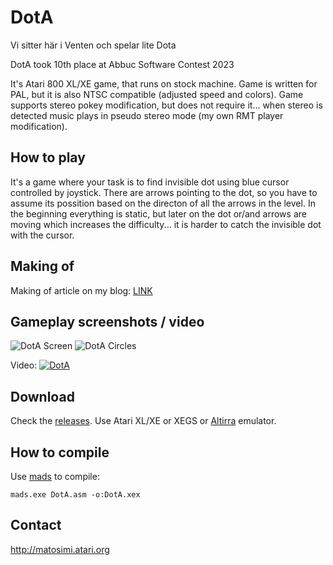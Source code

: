# DotA
Vi sitter här i Venten och spelar lite Dota

DotA took 10th place at Abbuc Software Contest 2023

It's Atari 800 XL/XE game, that runs on stock machine. Game is written for PAL, but it is also NTSC compatible (adjusted speed and colors). Game supports stereo pokey modification, but does not require it... when stereo is detected music plays in pseudo stereo mode (my own RMT player modification).

## How to play
It's a game where your task is to find invisible dot using blue cursor controlled by joystick. There are arrows pointing to the dot, so you have to assume its possition based on the directon of all the arrows in the level.
In the beginning everything is static, but later on the dot or/and arrows are moving which increases the difficulty... it is harder to catch the invisible dot with the cursor.

## Making of
Making of article on my blog: [LINK](http://matosimi.websupport.sk/atari/2023/10/dota-making-of/)

## Gameplay screenshots / video
![DotA Screen](http://matosimi.websupport.sk/atari/wp-content/uploads/2023/10/DotA.png)
![DotA Circles](http://matosimi.websupport.sk/atari/wp-content/uploads/2023/10/dota_circles.gif)

Video:
[![DotA](https://img.youtube.com/vi/wrRHaQpy54A/maxresdefault.jpg)](https://www.youtube.com/embed/wrRHaQpy54A)

## Download
Check the [releases](https://github.com/matosimi/DotA/releases).
Use Atari XL/XE or XEGS or [Altirra](https://www.virtualdub.org/altirra.html) emulator.

## How to compile
Use [mads](https://mads.atari8.info) to compile:

```
mads.exe DotA.asm -o:DotA.xex
```

## Contact
http://matosimi.atari.org
